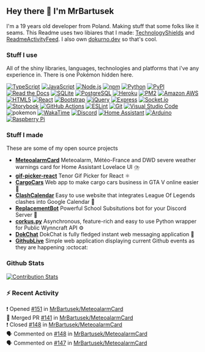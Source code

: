## Hey there 👋 I'm MrBartusek

I'm a 19 years old developer from Poland. Making stuff that some folks like it
seams. This Readme uses two libiares that I made:  [TechnologyShields](https://github.com/MrBartusek/TechnologyShields) and
[ReadmeActivityFeed](https://github.com/MrBartusek/ReadmeActivityFeed). I also own [dokurno.dev](https://dokurno.dev/) so that's cool.

### Stuff I use

All of the shiny libraries, languages, technologies and platforms that i've any experience in. There is one Pokémon hidden here.

[![TypeScript](https://img.shields.io/badge/-TypeScript-3178C6?style=flat-square&logo=typescript&logoColor=fff)](https://typescriptlang.org) [![JavaScript](https://img.shields.io/badge/-JavaScript-F7DF1E?style=flat-square&logo=javascript&logoColor=333)](https://developer.mozilla.org/en-US/docs/Web/JavaScript) [![Node.js](https://img.shields.io/badge/-Node.js-339933?style=flat-square&logo=nodedotjs&logoColor=fff)](https://nodejs.org) [![npm](https://img.shields.io/badge/-npm-CB3837?style=flat-square&logo=npm&logoColor=fff)](https://npmjs.com) [![Python](https://img.shields.io/badge/-Python-3776AB?style=flat-square&logo=python&logoColor=fff)](https://python.org) [![PyPI](https://img.shields.io/badge/-PyPI-3775A9?style=flat-square&logo=pypi&logoColor=fff)](https://pypi.org) [![Read the Docs](https://img.shields.io/badge/-Read_the_Docs-8CA1AF?style=flat-square&logo=readthedocs&logoColor=fff)](https://readthedocs.org) [![SQLite](https://img.shields.io/badge/-SQLite-003B57?style=flat-square&logo=sqlite&logoColor=fff)](https://www.sqlite.org) [![PostgreSQL](https://img.shields.io/badge/-PostgreSQL-4169E1?style=flat-square&logo=postgresql&logoColor=fff)](https://postgresql.org) [![Heroku](https://img.shields.io/badge/-Heroku-430098?style=flat-square&logo=heroku&logoColor=fff)](https://heroku.com) [![PM2](https://img.shields.io/badge/-PM2-2B037A?style=flat-square&logo=pm2&logoColor=fff)](https://keymetrics.io) [![Amazon AWS](https://img.shields.io/badge/-Amazon_AWS-232F3E?style=flat-square&logo=amazonaws&logoColor=fff)](https://wikimedia.org) [![HTML5](https://img.shields.io/badge/-HTML5-E34F26?style=flat-square&logo=html5&logoColor=fff)](https://developer.mozilla.org/en-US/docs/Glossary/HTML5) [![React](https://img.shields.io/badge/-React-61DAFB?style=flat-square&logo=react&logoColor=333)](https://reactjs.org) [![Bootstrap](https://img.shields.io/badge/-Bootstrap-7952B3?style=flat-square&logo=bootstrap&logoColor=fff)](http://getbootstrap.com) [![jQuery](https://img.shields.io/badge/-jQuery-0769AD?style=flat-square&logo=jquery&logoColor=fff)](https://jquery.org) [![Express](https://img.shields.io/badge/-Express-000000?style=flat-square&logo=express&logoColor=fff)](https://github.com) [![Socket.io](https://img.shields.io/badge/-Socket.io-010101?style=flat-square&logo=socketdotio&logoColor=fff)](https://socket.io) [![Storybook](https://img.shields.io/badge/-Storybook-FF4785?style=flat-square&logo=storybook&logoColor=fff)](https://github.com) [![GitHub Actions](https://img.shields.io/badge/-GitHub_Actions-2088FF?style=flat-square&logo=githubactions&logoColor=fff)](https://github.com/features/actions) [![ESLint](https://img.shields.io/badge/-ESLint-4B32C3?style=flat-square&logo=eslint&logoColor=fff)](https://eslint.org) [![Git](https://img.shields.io/badge/-Git-F05032?style=flat-square&logo=git&logoColor=fff)](http://git-scm.com) [![Visual Studio Code](https://img.shields.io/badge/-Visual_Studio_Code-007ACC?style=flat-square&logo=visualstudiocode&logoColor=fff)](https://code.visualstudio.com) ![pokemon](https://img.shields.io/badge/-Bulbasaur-CB3837?style=flat-square&logo=pokemon&logoColor=fff) [![WakaTime](https://img.shields.io/badge/-WakaTime-000000?style=flat-square&logo=wakatime&logoColor=fff)](https://wakatime.com) [![Discord](https://img.shields.io/badge/-Discord-5865F2?style=flat-square&logo=discord&logoColor=fff)](https://discord.com) [![Home Assistant](https://img.shields.io/badge/-Home_Assistant-41BDF5?style=flat-square&logo=homeassistant&logoColor=fff)](https://www.home-assistant.io) [![Arduino](https://img.shields.io/badge/-Arduino-00979D?style=flat-square&logo=arduino&logoColor=fff)](https://arduino.cc) [![Raspberry Pi](https://img.shields.io/badge/-Raspberry_Pi-A22846?style=flat-square&logo=raspberrypi&logoColor=fff)](https://raspberrypi.org)

### Stuff I made

These are some of my open source projects

- **[MeteoalarmCard](https:&#x2F;&#x2F;github.com&#x2F;MrBartusek&#x2F;MeteoalarmCard)** Meteoalarm, Météo-France and DWD severe weather warnings card for Home Assistant Lovelace UI ⛈️
- **[gif-picker-react](https:&#x2F;&#x2F;github.com&#x2F;MrBartusek&#x2F;gif-picker-react)** Tenor Gif Picker for React ⚛️
- **[CargoCars](https:&#x2F;&#x2F;github.com&#x2F;MrBartusek&#x2F;CargoCars)** Web app to make cargo cars business in GTA V online easier 🚗
- **[ClashCalendar](https:&#x2F;&#x2F;github.com&#x2F;MrBartusek&#x2F;ClashCalendar)** Easy to use website that integrates League Of Legends clashes into Google Calendar 📅
- **[ReplacementBot](https:&#x2F;&#x2F;github.com&#x2F;ReplacementBot&#x2F;ReplacementBot)** Powerful School Subsitutions bot for your Discord Server 📅
- **[corkus.py](https:&#x2F;&#x2F;github.com&#x2F;MrBartusek&#x2F;corkus.py)** Asynchronous, feature-rich and easy to use Python wrapper for Public Wynncraft API ⚙️
- **[DokChat](https:&#x2F;&#x2F;github.com&#x2F;MrBartusek&#x2F;DokChat)** DokChat is fully fledged instant web messaging application 💬
- **[GithubLive](https:&#x2F;&#x2F;github.com&#x2F;MrBartusek&#x2F;GithubLive)** Simple web application displaying current Github events as they are happening :octocat: 

### Github Stats

[![Contribution Stats](https://github-contribution-stats.vercel.app/api/?username=MrBartusek)](https://github.com/LordDashMe/github-contribution-stats/)

### ⚡ Recent Activity

❗️ Opened [#151](https://github.com/MrBartusek/MeteoalarmCard/issues/151) in [MrBartusek/MeteoalarmCard](https://github.com/MrBartusek/MeteoalarmCard)<br>
🎉 Merged PR [#141](https://github.com/MrBartusek/MeteoalarmCard/pull/141) in [MrBartusek/MeteoalarmCard](https://github.com/MrBartusek/MeteoalarmCard)<br>
❗️ Closed [#148](https://github.com/MrBartusek/MeteoalarmCard/issues/148) in [MrBartusek/MeteoalarmCard](https://github.com/MrBartusek/MeteoalarmCard)<br>
🗣 Commented on [#148](https://github.com/MrBartusek/MeteoalarmCard/issues/148) in [MrBartusek/MeteoalarmCard](https://github.com/MrBartusek/MeteoalarmCard)<br>
🗣 Commented on [#147](https://github.com/MrBartusek/MeteoalarmCard/issues/147) in [MrBartusek/MeteoalarmCard](https://github.com/MrBartusek/MeteoalarmCard)
